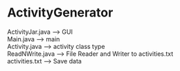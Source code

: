 # ActivityGenerator
ActivityJar.java  --> GUI<br>
Main.java         --> main<br>
Activity.java     --> activity class type<br>
ReadNWrite.java   --> File Reader and Writer to activities.txt<br>
activities.txt    --> Save data<br>
